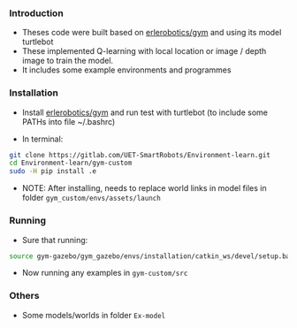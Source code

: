 ### Introduction

- Theses code were built based on [erlerobotics/gym](http://erlerobotics.com/docs/Simulation/Gym/) and using its model turtlebot
- These implemented Q-learning with local location or image / depth image to train the model.
- It includes some example environments and programmes

### Installation

- Install [erlerobotics/gym](http://erlerobotics.com/docs/Simulation/Gym/) and run test with turtlebot (to include some PATHs into file ~/.bashrc)

- In terminal:
```bash
git clone https://gitlab.com/UET-SmartRobots/Environment-learn.git
cd Environment-learn/gym-custom
sudo -H pip install .e
```

- NOTE: After installing, needs to replace world links in model files in folder	`gym_custom/envs/assets/launch`

### Running

- Sure that running:
```bash
source gym-gazebo/gym_gazebo/envs/installation/catkin_ws/devel/setup.bash
```

- Now running any examples in `gym-custom/src`

### Others
- Some models/worlds in folder `Ex-model`
